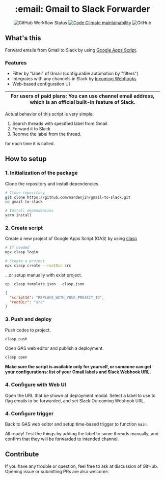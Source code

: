 <div align="center">
  <h1>:email: Gmail to Slack Forwarder</h1>
  <img alt="GitHub Workflow Status" src="https://img.shields.io/github/workflow/status/nandenjin/gmail-to-slack/CI?style=flat-square">
  <a href="https://codeclimate.com/github/nandenjin/gmail-to-slack"><img alt="Code Climate maintainability" src="https://img.shields.io/codeclimate/maintainability/nandenjin/gmail-to-slack?style=flat-square"></a>
  <img alt="GitHub" src="https://img.shields.io/github/license/nandenjin/gmail-to-slack?style=flat-square">
</div>

## What's this

Forward emails from Gmail to Slack by using [Google Apps Script](https://developers.google.com/apps-script).

### Features

- Filter by "label" of Gmail (configurable automation by "filters")
- Integrates with any channels in Slack by [Incoming Webhooks](https://slack.com/help/articles/115005265063)
- Web-based configuration UI

| **For users of paid plans:** You can use **channel email address**, which is an official built-in feature of Slack. |
|---|

Actual behavior of this script is very simple:

1. Search threads with specified label from Gmail.
2. Forward it to Slack.
3. Reomve the label from the thread.

for each time it is called.

## How to setup

### 1. Initialization of the package

Clone the repository and install dependencies.

```sh
# Clone repository
git clone https://github.com/nandenjin/gmail-to-slack.git
cd gmail-to-slack

# Install dependencies
yarn install
```

### 2. Create script

Create a new project of Google Apps Script (GAS) by using [clasp](https://npmjs.com/package/@google/clasp)

```sh
# If needed
npx clasp login

# Create a project
npx clasp create --rootDir src
```

...or setup manually with exist project.

```sh
cp .clasp.template.json  .clasp.json
```

```json
{
  "scriptId": "REPLACE_WITH_YOUR_PROJECT_ID",
  "rootDir": "src"
}
```

### 3. Push and deploy

Push codes to project.

```sh
clasp push
```

Open GAS web editor and publish a deployment.

```sh
clasp open
```

**Make sure the script is available only for yourself, or someone can get your configurations: list of your Gmail labels and Slack Webhook URL.**

### 4. Configure with Web UI

Open the URL that be shown at deployment modal. Select a label to use to flag emails to be forwarded, and set Slack Outcoming Webhook URL.

### 4. Configure trigger

Back to GAS web editor and setup time-based trigger to function `main`.

All ready! Test the things by adding the label to some threads manually, and confirm that they will be forwarded to intended channel.

## Contribute

If you have any trouble or question, feel free to ask at discussion of GitHub. Opening issue or submitting PRs are also welcome.
